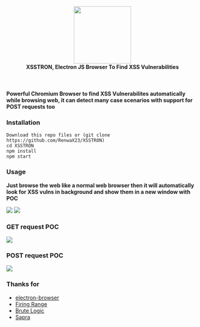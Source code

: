 
<h4 align=center>
  <br>
  <img width=150 src=https://i.imgur.com/QxUbGIP.png>
  <br>
  XSSTRON, Electron JS Browser To Find XSS Vulnerabilities
  <br><br><br>
</h4>

#### Powerful Chromium Browser to find XSS Vulnerabilites automatically while browsing web, it can detect many case scenarios with support for POST requests too

### Installation
```
Download this repo files or (git clone https://github.com/RenwaX23/XSSTRON)
cd XSSTRON
npm install
npm start
```

### Usage
**Just browse the web like a normal web browser then it will automatically look for XSS vulns in background and show them in a new window with POC**

![](https://i.imgur.com/W6guvyw.png)
![](https://i.imgur.com/QNnzC0h.png)

### GET request POC
![](https://i.imgur.com/ekFafmU.png)

### POST request POC
![](https://pbs.twimg.com/media/EsaEPwiXIAEdXIQ?format=jpg&name=large)

### Thanks for
-   [electron-browser](https://github.com/pfrazee/electron-browser)
-   [Firing Range](https://public-firing-range.appspot.com/)
-   [Brute Logic](https://brutelogic.com.br/knoxss.html)
-   [Sapra](https://twitter.com/0xsapra)

